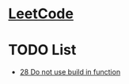 # [LeetCode](https://leetcode.com/problemset/all/)

# TODO List
- [28 Do not use build in function](https://leetcode.com/problems/implement-strstr/)
